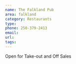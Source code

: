 ```yaml
---
name: The Falkland Pub
area: falkland
category: Restaurants
type:
phone: 250-379-2413
email:
url:
tags:
---
```


Open for Take-out and Off Sales
